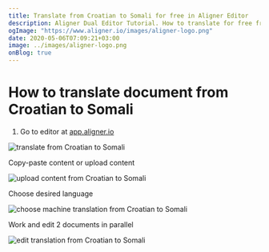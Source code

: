 ```yaml
---
title: Translate from Croatian to Somali for free in Aligner Editor
description: Aligner Dual Editor Tutorial. How to translate for free from Croatian to Somali. Aligner is multilingual document management platform. 
ogImage: "https://www.aligner.io/images/aligner-logo.png"
date: 2020-05-06T07:09:21+03:00
image: ../images/aligner-logo.png
onBlog: true
---
```


# How to translate document from Croatian to Somali

1. Go to editor at [app.aligner.io](https://app.aligner.io "Aligner App web page")

![translate from Croatian to Somali](../aligner-blank-editor.png "translate from Croatian to Somali")

Copy-paste content or upload content

![upload content from Croatian to Somali](../aligner-uploaded-document.png "upload content from Croatian to Somali")

Choose desired language

![choose machine translation from Croatian to Somali](../aligner-language-dropdown.png "choose machine translation from Croatian to Somali")

Work and edit 2 documents in parallel

![edit translation from Croatian to Somali](../aligner-double-sitded-editor.png "edit translation from Croatian to Somali")

